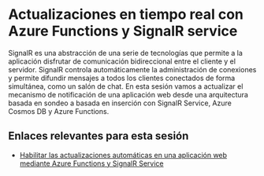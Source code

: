 # Actualizaciones en tiempo real con Azure Functions y SignalR service

SignalR es una abstracción de una serie de tecnologías que permite a la aplicación disfrutar de comunicación bidireccional entre el cliente y el servidor. SignalR controla automáticamente la administración de conexiones y permite difundir mensajes a todos los clientes conectados de forma simultánea, como un salón de chat. En esta sesión vamos a actualizar el mecanismo de notificación de una aplicación web desde una arquitectura basada en sondeo a basada en inserción con SignalR Service, Azure Cosmos DB y Azure Functions.

## Enlaces relevantes para esta sesión

- [Habilitar las actualizaciones automáticas en una aplicación web mediante Azure Functions y SignalR Service](https://docs.microsoft.com/es-es/learn/modules/automatic-update-of-a-webapp-using-azure-functions-and-signalr/)

